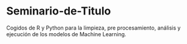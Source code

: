 # Seminario-de-Titulo
Cogidos de R y Python para la limpieza, pre procesamiento, análisis y ejecución de los modelos de Machine Learning.

